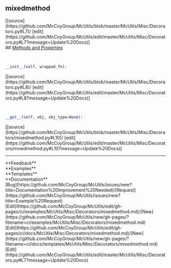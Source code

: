 ## <a id="McUtils.Misc.Decorators.mixedmethod">mixedmethod</a> 

<div class="docs-source-link" markdown="1">
[[source](https://github.com/McCoyGroup/McUtils/blob/master/McUtils/Misc/Decorators.py#L7)/
[edit](https://github.com/McCoyGroup/McUtils/edit/master/McUtils/Misc/Decorators.py#L7?message=Update%20Docs)]
</div>









<div class="collapsible-section">
 <div class="collapsible-section collapsible-section-header" markdown="1">
## <a class="collapse-link" data-toggle="collapse" href="#methods" markdown="1"> Methods and Properties</a> <a class="float-right" data-toggle="collapse" href="#methods"><i class="fa fa-chevron-down"></i></a>
 </div>
 <div class="collapsible-section collapsible-section-body collapse show" id="methods" markdown="1">
 
<a id="McUtils.Misc.Decorators.mixedmethod.__init__" class="docs-object-method">&nbsp;</a> 
```python
__init__(self, wrapped_fn): 
```
<div class="docs-source-link" markdown="1">
[[source](https://github.com/McCoyGroup/McUtils/blob/master/McUtils/Misc/Decorators.py#L8)/
[edit](https://github.com/McCoyGroup/McUtils/edit/master/McUtils/Misc/Decorators.py#L8?message=Update%20Docs)]
</div>


<a id="McUtils.Misc.Decorators.mixedmethod.__get__" class="docs-object-method">&nbsp;</a> 
```python
__get__(self, obj, obj_type=None): 
```
<div class="docs-source-link" markdown="1">
[[source](https://github.com/McCoyGroup/McUtils/blob/master/McUtils/Misc/Decorators/mixedmethod.py#L10)/
[edit](https://github.com/McCoyGroup/McUtils/edit/master/McUtils/Misc/Decorators/mixedmethod.py#L10?message=Update%20Docs)]
</div>
 </div>
</div>












---


<div markdown="1" class="text-secondary">
<div class="container">
  <div class="row">
   <div class="col" markdown="1">
**Feedback**   
</div>
   <div class="col" markdown="1">
**Examples**   
</div>
   <div class="col" markdown="1">
**Templates**   
</div>
   <div class="col" markdown="1">
**Documentation**   
</div>
   <div class="col" markdown="1">
   
</div>
   <div class="col" markdown="1">
   
</div>
   <div class="col" markdown="1">
   
</div>
</div>
  <div class="row">
   <div class="col" markdown="1">
[Bug](https://github.com/McCoyGroup/McUtils/issues/new?title=Documentation%20Improvement%20Needed)/[Request](https://github.com/McCoyGroup/McUtils/issues/new?title=Example%20Request)   
</div>
   <div class="col" markdown="1">
[Edit](https://github.com/McCoyGroup/McUtils/edit/gh-pages/ci/examples/McUtils/Misc/Decorators/mixedmethod.md)/[New](https://github.com/McCoyGroup/McUtils/new/gh-pages/?filename=ci/examples/McUtils/Misc/Decorators/mixedmethod.md)   
</div>
   <div class="col" markdown="1">
[Edit](https://github.com/McCoyGroup/McUtils/edit/gh-pages/ci/docs/McUtils/Misc/Decorators/mixedmethod.md)/[New](https://github.com/McCoyGroup/McUtils/new/gh-pages/?filename=ci/docs/templates/McUtils/Misc/Decorators/mixedmethod.md)   
</div>
   <div class="col" markdown="1">
[Edit](https://github.com/McCoyGroup/McUtils/edit/master/McUtils/Misc/Decorators.py#L7?message=Update%20Docs)   
</div>
   <div class="col" markdown="1">
   
</div>
   <div class="col" markdown="1">
   
</div>
   <div class="col" markdown="1">
   
</div>
</div>
</div>
</div>